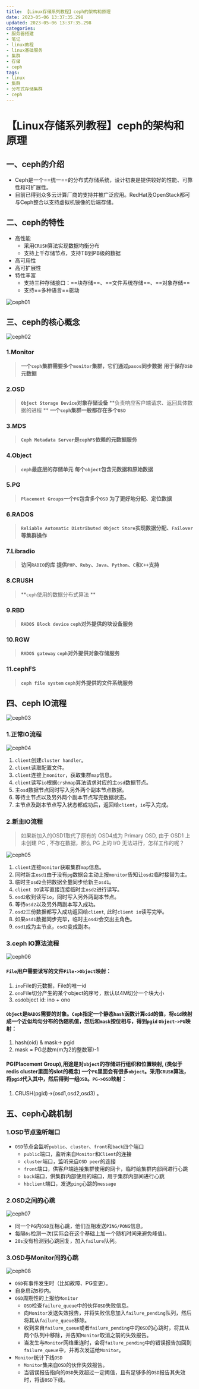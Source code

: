 ```yaml
---
title: 【Linux存储系列教程】ceph的架构和原理
date: 2023-05-06 13:37:35.298
updated: 2023-05-06 13:37:35.298
categories: 
- 服务器搭建
- 笔记
- linux教程
- linux基础服务
- 集群
- 存储
- ceph
tags: 
- linux
- 集群
- 分布式存储集群
- ceph
---
```


# 【Linux存储系列教程】ceph的架构和原理

## 一、ceph的介绍

- Ceph是一个==统一==的分布式存储系统，设计初衷是提供较好的性能、可靠性和可扩展性。
- 目前已得到众多云计算厂商的支持并被广泛应用。RedHat及OpenStack都可与Ceph整合以支持虚拟机镜像的后端存储。

## 二、ceph的特性

- 高性能
	- 采用`CRUSH`算法实现数据均衡分布
	- 支持上千存储节点，支持TB到PB级的数据
- 高可用性
- 高可扩展性
- 特性丰富
	- 支持三种存储接口：==块存储==、==文件系统存储==、==对象存储==
	- 支持==多种语言==驱动

![ceph01](https://www.wsjj.top/upload/2023/05/ceph01.png)

## 三、ceph的核心概念

![ceph02](https://www.wsjj.top/upload/2023/05/ceph02.png)

### 1.Monitor

>**一个`ceph`集群需要多个`monitor`集群，它们通过`paxos`同步数据**
**用于保存`OSD`元数据**

### 2.OSD

>**`Object Storage Device`对象存储设备**
**负责响应客户端请求、返回具体数据的进程 **
**一个`ceph`集群一般都存在多个`OSD`**

### 3.MDS

>**`Ceph Metadata Server`是`cephFS`依赖的元数据服务**

### 4.Object

>**`ceph`最底层的存储单元**
**每个`object`包含元数据和原始数据**

### 5.PG

>**`Placement Groups`一个`PG`包含多个`OSD`**
**为了更好地分配、定位数据**

### 6.RADOS

>**`Reliable Automatic Distributed Object Store`实现数据分配、`Failover`等集群操作**

### 7.Libradio

>**访问`RADIO`的库**
**提供`PHP`、`Ruby`、`Java`、`Python`、`C`和`C++`支持**

### 8.CRUSH

>**`ceph`使用的数据分布式算法 **

### 9.RBD

>**`RADOS Block device`**
**`ceph`对外提供的块设备服务**

### 10.RGW

>**`RADOS gateway`**
**`ceph`对外提供对象存储服务**

### 11.cephFS

>**`ceph file system`**
**`ceph`对外提供的文件系统服务**

## 四、ceph IO流程

![ceph03](https://www.wsjj.top/upload/2023/05/ceph03.png)

### 1.正常IO流程

![ceph04](https://www.wsjj.top/upload/2023/05/ceph04.png)

1. `client`创建`cluster handler`。
1. `client`读取配置文件。
1. `client`连接上`monitor`，获取集群`map`信息。
1. `client`读写`io`根据`crshmap`算法请求对应的主`osd`数据节点。
1. 主`osd`数据节点同时写入另外两个副本节点数据。
1. 等待主节点以及另外两个副本节点写完数据状态。
1. 主节点及副本节点写入状态都成功后，返回给`client`，`io`写入完成。

### 2.新主IO流程

>如果新加入的OSD1取代了原有的 OSD4成为 Primary OSD, 由于 OSD1 上未创建 PG , 不存在数据，那么 PG 上的 I/O 无法进行，怎样工作的呢？

![ceph05](https://www.wsjj.top/upload/2023/05/ceph05.png)

1. `client`连接`monitor`获取集群`map`信息。
1. 同时新主`osd1`由于没有`pg`数据会主动上报`monitor`告知让`osd2`临时接替为主。
1. 临时主`osd2`会把数据全量同步给新主`osd1`。
1. `client IO`读写直接连接临时主`osd2`进行读写。
1. `osd2`收到读写`io`，同时写入另外两副本节点。
1. 等待`osd2`以及另外两副本写入成功。
1. `osd2`三份数据都写入成功返回给`client`, 此时`client io`读写完毕。
1. 如果`osd1`数据同步完毕，临时主`osd2`会交出主角色。
1. `osd1`成为主节点，`osd2`变成副本。

### 3.ceph IO算法流程

![ceph06](https://www.wsjj.top/upload/2023/05/ceph06.png)

#### `File`用户需要读写的文件`File->Object`映射：

1. `ino`File的元数据，File的唯一id
1. `ono`File切分产生的某个object的序号，默认以4M切分一个块大小
1. `oid`object id: ino + ono

#### `Object`是`RADOS`需要的对象。`Ceph`指定一个静态`hash`函数计算`oid`的值，将`oid`映射成一个近似均匀分布的伪随机值，然后和`mask`按位相与，得到`pgid`  `Object->PG`映射：

1. hash(oid) & mask-> pgid 
1. mask = PG总数m(m为2的整数幂)-1 

#### PG(Placement Group),用途是对`object`的存储进行组织和位置映射, (类似于redis cluster里面的slot的概念) 一个`PG`里面会有很多`object`。采用`CRUSH`算法，将`pgid`代入其中，然后得到一组`OSD`。`PG->OSD`映射：

1. CRUSH(pgid)->(osd1,osd2,osd3) 。

## 五、ceph心跳机制

### 1.OSD节点监听端口

- `OSD`节点会监听`public`、`cluster`、`front`和`back`四个端口
	- `public`端口，监听来自`Monitor`和`Client`的连接 
	- `cluster`端口，监听来自`OSD peer`的连接 
	- `front`端口，供客户端连接集群使用的网卡，临时给集群内部间进行心跳
	- `back`端口，供集群内部使用的端口，用于集群内部间进行心跳
	- `hbclient`端口，发送`ping`心跳的`message`

### 2.OSD之间的心跳

![ceph07](https://www.wsjj.top/upload/2023/05/ceph07.png)

- 同一个`PG`内`OSD`互相心跳，他们互相发送`PING/PONG`信息。
- 每隔`6s`检测一次(实际会在这个基础上加一个随机时间来避免峰值)。
- `20s`没有检测到心跳回复，加入`failure`队列。

### 3.OSD与Monitor间的心跳

![ceph08](https://www.wsjj.top/upload/2023/05/ceph08.png)

- `OSD`有事件发生时（比如故障、PG变更）。
- 自身启动`5`秒内。
- `OSD`周期性的上报给`Monitor`
	- `OSD`检查`failure_queue`中的伙伴`OSD`失败信息。
	- 向`Monitor`发送失效报告，并将失败信息加入`failure_pending`队列，然后将其从`failure_queue`移除。
	- 收到来自`failure_queue`或者`failure_pending`中的`OSD`的心跳时，将其从两个队列中移除，并告知`Monitor`取消之前的失效报告。
	- 当发生与`Monitor`网络重连时，会将`failure_pending`中的错误报告加回到`failure_queue`中，并再次发送给`Monitor`。
- `Monitor`统计下线`OSD`
	- `Monitor`集来自`OSD`的伙伴失效报告。
	- 当错误报告指向的`OSD`失效超过一定阈值，且有足够多的`OSD`报告其失效时，将该`OSD`下线。
